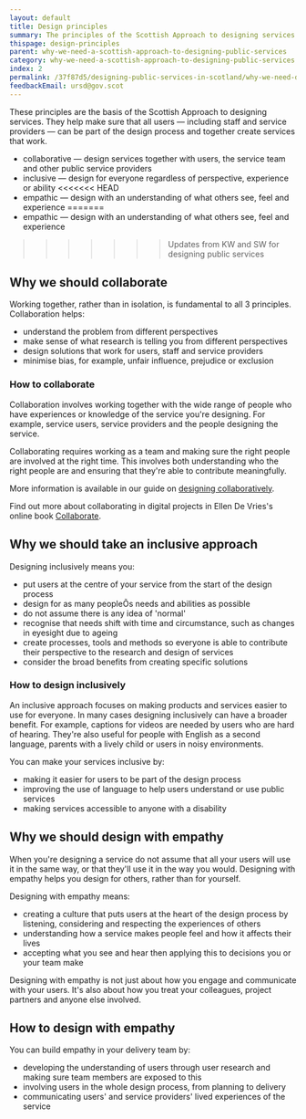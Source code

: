 ```yaml
---
layout: default
title: Design principles
summary: The principles of the Scottish Approach to designing services. Find out how to design collaboratively, inclusively and with empathy.
thispage: design-principles
parent: why-we-need-a-scottish-approach-to-designing-public-services
category: why-we-need-a-scottish-approach-to-designing-public-services
index: 2
permalink: /37f87d5/designing-public-services-in-scotland/why-we-need-design-for-public-services-in-scotland/design-principles/
feedbackEmail: ursd@gov.scot
---
```


These principles are the basis of the Scottish Approach to designing services. They help make sure that all users &mdash; including staff and service providers &mdash; can be part of the design process and together create services that work.

* collaborative &mdash; design services together with users, the service team and other public service providers
* inclusive &mdash; design for everyone regardless of perspective, experience or ability
<<<<<<< HEAD
* empathic &mdash; design with an understanding of what others see, feel and experience
=======
* empathic &mdash; design with an understanding of what others see, feel and experience</mark>
>>>>>>> Updates from KW and SW for designing public services

## Why we should collaborate

Working together, rather than in isolation, is fundamental to all 3 principles. Collaboration helps:

* understand the problem from different perspectives
* make sense of what research is telling you from different perspectives
* design solutions that work for users, staff and service providers
* minimise bias, for example, unfair influence, prejudice or exclusion

### How to collaborate

Collaboration involves working together with the wide range of people who have experiences or knowledge of the service you're designing. For example, service users, service providers and the people designing the service.

Collaborating requires working as a team and making sure the right people are involved at the right time. This involves both understanding who the right people are and ensuring that they're able to contribute meaningfully.

More information is available in our guide on [designing collaboratively](../designing-collaboratively).

Find out more about collaborating in digital projects in Ellen De Vries's online book [Collaborate](https://gathercontent.com/books/collaborate/read-online).

## Why we should take an inclusive approach

Designing inclusively means you:
* put users at the centre of your service from the start of the design process
* design for as many peopleÕs needs and abilities as possible
* do not assume there is any idea of 'normal'
* recognise that needs shift with time and circumstance, such as changes in eyesight due to ageing
* create processes, tools and methods so everyone is able to contribute their perspective to the research and design of services
* consider the broad benefits from creating specific solutions

### How to design inclusively

An inclusive approach focuses on making products and services easier to use for everyone. In many cases designing inclusively can have a broader benefit. For example, captions for videos are needed by users who are hard of hearing. They're also useful for people with English as a second language, parents with a lively child or users in noisy environments.

You can make your services inclusive by:

* making it easier for users to be part of the design process
* improving the use of language to help users understand or use public services
* making services accessible to anyone with a disability

## Why we should design with empathy

When you're designing a service do not assume that all your users will use it in the same way, or that they'll use it in the way you would. Designing with empathy helps you design for others, rather than for yourself.

Designing with empathy means:
* creating a culture that puts users at the heart of the design process by listening, considering and respecting the experiences of others
* understanding how a service makes people feel and how it affects their lives
* accepting what you see and hear then applying this to decisions you or your team make

Designing with empathy is not just about how you engage and communicate with your users. It's also about how you treat your colleagues, project partners and anyone else involved.

## How to design with empathy

You can build empathy in your delivery team by:

* developing the understanding of users through user research and making sure team members are exposed to this
* involving users in the whole design process, from planning to delivery
* communicating users' and service providers' lived experiences of the service
